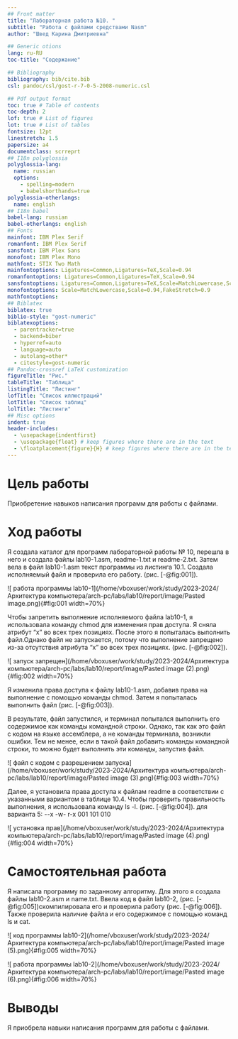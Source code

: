 ```yaml
---
## Front matter
title: "Лабораторная работа №10. "
subtitle: "Работа с файлами средствами Nasm"
author: "Швед Карина Дмитриевна"

## Generic otions
lang: ru-RU
toc-title: "Содержание"

## Bibliography
bibliography: bib/cite.bib
csl: pandoc/csl/gost-r-7-0-5-2008-numeric.csl

## Pdf output format
toc: true # Table of contents
toc-depth: 2
lof: true # List of figures
lot: true # List of tables
fontsize: 12pt
linestretch: 1.5
papersize: a4
documentclass: scrreprt
## I18n polyglossia
polyglossia-lang:
  name: russian
  options:
	- spelling=modern
	- babelshorthands=true
polyglossia-otherlangs:
  name: english
## I18n babel
babel-lang: russian
babel-otherlangs: english
## Fonts
mainfont: IBM Plex Serif
romanfont: IBM Plex Serif
sansfont: IBM Plex Sans
monofont: IBM Plex Mono
mathfont: STIX Two Math
mainfontoptions: Ligatures=Common,Ligatures=TeX,Scale=0.94
romanfontoptions: Ligatures=Common,Ligatures=TeX,Scale=0.94
sansfontoptions: Ligatures=Common,Ligatures=TeX,Scale=MatchLowercase,Scale=0.94
monofontoptions: Scale=MatchLowercase,Scale=0.94,FakeStretch=0.9
mathfontoptions:
## Biblatex
biblatex: true
biblio-style: "gost-numeric"
biblatexoptions:
  - parentracker=true
  - backend=biber
  - hyperref=auto
  - language=auto
  - autolang=other*
  - citestyle=gost-numeric
## Pandoc-crossref LaTeX customization
figureTitle: "Рис."
tableTitle: "Таблица"
listingTitle: "Листинг"
lofTitle: "Список иллюстраций"
lotTitle: "Список таблиц"
lolTitle: "Листинги"
## Misc options
indent: true
header-includes:
  - \usepackage{indentfirst}
  - \usepackage{float} # keep figures where there are in the text
  - \floatplacement{figure}{H} # keep figures where there are in the text
---
```


# Цель работы

Приобретение навыков написания программ для работы с файлами.

# Ход работы
Я создала каталог для программ лабораторной работы № 10, перешла в него и
создала файлы lab10-1.asm, readme-1.txt и readme-2.txt. Затем  вела в файл lab10-1.asm текст программы из листинга 10.1. Создала исполняемый файл и проверила его работу. (рис. [-@fig:001]).

![ работа программы lab10-1](/home/vboxuser/work/study/2023-2024/Архитектура компьютера/arch-pc/labs/lab10/report/image/Pasted image.png){#fig:001 width=70%}


Чтобы запретить выполнение исполняемого файла lab10-1, я использовала команду chmod для изменения прав доступа. Я сняла атрибут “x” во всех трех позициях. После этого я попыталась выполнить файл.Однако файл не запускается, потому что выполнение запрещено из-за отсутствия атрибута “x” во всех трех позициях. (рис. [-@fig:002]).

![ запуск запрещен](/home/vboxuser/work/study/2023-2024/Архитектура компьютера/arch-pc/labs/lab10/report/image/Pasted image (2).png){#fig:002 width=70%}

Я изменила права доступа к файлу lab10-1.asm, добавив права на выполнение с помощью команды chmod. Затем я попыталась выполнить файл (рис. [-@fig:003]).

В результате, файл запустился, и терминал попытался выполнить его содержимое как команды командной строки. Однако, так как это файл с кодом на языке ассемблера, а не команды терминала, возникли ошибки. Тем не менее, если в такой файл добавить команды командной строки, то можно будет выполнить эти команды, запустив файл.

![ файл с кодом с разрешением запуска](/home/vboxuser/work/study/2023-2024/Архитектура компьютера/arch-pc/labs/lab10/report/image/Pasted image (3).png){#fig:003 width=70%}

Далее, я установила права доступа к файлам readme в соответствии с указанными вариантом в таблице 10.4. Чтобы проверить правильность выполнения, я использовала команду ls -l. (рис. [-@fig:004]).
для варианта 5: --x -w- r-x 001 101 010

![ установка прав](/home/vboxuser/work/study/2023-2024/Архитектура компьютера/arch-pc/labs/lab10/report/image/Pasted image (4).png){#fig:004 width=70%}

# Самостоятельная работа

Я написала программу по заданному алгоритму. Для этого я создала файлы lab10-2.asm и  name.txt. Ввела код в файл lab10-2, (рис. [-@fig:005])скомпилировала его и проверила работу (рис. [-@fig:006]). Также проверила наличие файла и его содержимое с помощью команд ls и cat.

![ код программы lab10-2](/home/vboxuser/work/study/2023-2024/Архитектура компьютера/arch-pc/labs/lab10/report/image/Pasted image (5).png){#fig:005 width=70%}

![ работа программы lab10-2](/home/vboxuser/work/study/2023-2024/Архитектура компьютера/arch-pc/labs/lab10/report/image/Pasted image (6).png){#fig:006 width=70%}


# Выводы

Я приобрела навыки написания программ для работы с файлами.

